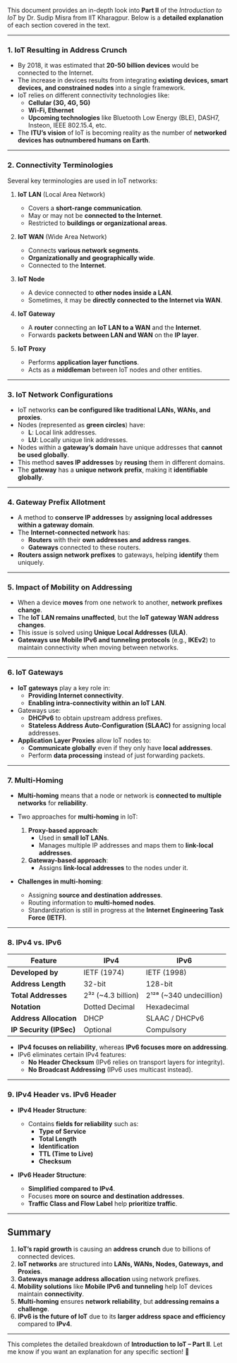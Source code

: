 This document provides an in-depth look into **Part II** of the *Introduction to IoT* by Dr. Sudip Misra from IIT Kharagpur. Below is a **detailed explanation** of each section covered in the text.  

---

### **1. IoT Resulting in Address Crunch**
- By 2018, it was estimated that **20-50 billion devices** would be connected to the Internet.
- The increase in devices results from integrating **existing devices, smart devices, and constrained nodes** into a single framework.
- IoT relies on different connectivity technologies like:
  - **Cellular (3G, 4G, 5G)**
  - **Wi-Fi, Ethernet**
  - **Upcoming technologies** like Bluetooth Low Energy (BLE), DASH7, Insteon, IEEE 802.15.4, etc.
- The **ITU’s vision** of IoT is becoming reality as the number of **networked devices has outnumbered humans on Earth**.

---

### **2. Connectivity Terminologies**
Several key terminologies are used in IoT networks:

1. **IoT LAN** (Local Area Network)
   - Covers a **short-range communication**.
   - May or may not be **connected to the Internet**.
   - Restricted to **buildings or organizational areas**.

2. **IoT WAN** (Wide Area Network)
   - Connects **various network segments**.
   - **Organizationally and geographically wide**.
   - Connected to the **Internet**.

3. **IoT Node**
   - A device connected to **other nodes inside a LAN**.
   - Sometimes, it may be **directly connected to the Internet via WAN**.

4. **IoT Gateway**
   - A **router** connecting an **IoT LAN to a WAN** and the **Internet**.
   - Forwards **packets between LAN and WAN** on the **IP layer**.

5. **IoT Proxy**
   - Performs **application layer functions**.
   - Acts as a **middleman** between IoT nodes and other entities.

---

### **3. IoT Network Configurations**
- IoT networks **can be configured like traditional LANs, WANs, and proxies**.
- Nodes (represented as **green circles**) have:
  - **L**: Local link addresses.
  - **LU**: Locally unique link addresses.
- Nodes within a **gateway’s domain** have unique addresses that **cannot be used globally**.
- This method **saves IP addresses** by **reusing** them in different domains.
- The **gateway** has a **unique network prefix**, making it **identifiable globally**.

---

### **4. Gateway Prefix Allotment**
- A method to **conserve IP addresses** by **assigning local addresses within a gateway domain**.
- The **Internet-connected network** has:
  - **Routers** with their **own addresses and address ranges**.
  - **Gateways** connected to these routers.
- **Routers assign network prefixes** to gateways, helping **identify** them uniquely.

---

### **5. Impact of Mobility on Addressing**
- When a device **moves** from one network to another, **network prefixes change**.
- The **IoT LAN remains unaffected**, but the **IoT gateway WAN address changes**.
- This issue is solved using **Unique Local Addresses (ULA)**.
- **Gateways use Mobile IPv6 and tunneling protocols** (e.g., **IKEv2**) to maintain connectivity when moving between networks.

---

### **6. IoT Gateways**
- **IoT gateways** play a key role in:
  - **Providing Internet connectivity**.
  - **Enabling intra-connectivity within an IoT LAN**.
- Gateways use:
  - **DHCPv6** to obtain upstream address prefixes.
  - **Stateless Address Auto-Configuration (SLAAC)** for assigning local addresses.
- **Application Layer Proxies** allow IoT nodes to:
  - **Communicate globally** even if they only have **local addresses**.
  - Perform **data processing** instead of just forwarding packets.

---

### **7. Multi-Homing**
- **Multi-homing** means that a node or network is **connected to multiple networks** for **reliability**.
- Two approaches for **multi-homing** in IoT:
  1. **Proxy-based approach**:
     - Used in **small IoT LANs**.
     - Manages multiple IP addresses and maps them to **link-local addresses**.
  2. **Gateway-based approach**:
     - Assigns **link-local addresses** to the nodes under it.

- **Challenges in multi-homing**:
  - Assigning **source and destination addresses**.
  - Routing information to **multi-homed nodes**.
  - Standardization is still in progress at the **Internet Engineering Task Force (IETF)**.

---

### **8. IPv4 vs. IPv6**
| Feature | IPv4 | IPv6 |
|---------|------|------|
| **Developed by** | IETF (1974) | IETF (1998) |
| **Address Length** | 32-bit | 128-bit |
| **Total Addresses** | 2³² (~4.3 billion) | 2¹²⁸ (~340 undecillion) |
| **Notation** | Dotted Decimal | Hexadecimal |
| **Address Allocation** | DHCP | SLAAC / DHCPv6 |
| **IP Security (IPSec)** | Optional | Compulsory |

- **IPv4 focuses on reliability**, whereas **IPv6 focuses more on addressing**.
- IPv6 eliminates certain IPv4 features:
  - **No Header Checksum** (IPv6 relies on transport layers for integrity).
  - **No Broadcast Addressing** (IPv6 uses multicast instead).

---

### **9. IPv4 Header vs. IPv6 Header**
- **IPv4 Header Structure**:
  - Contains **fields for reliability** such as:
    - **Type of Service**
    - **Total Length**
    - **Identification**
    - **TTL (Time to Live)**
    - **Checksum**
  
- **IPv6 Header Structure**:
  - **Simplified compared to IPv4**.
  - Focuses **more on source and destination addresses**.
  - **Traffic Class and Flow Label** help **prioritize traffic**.

---

## **Summary**
1. **IoT’s rapid growth** is causing an **address crunch** due to billions of connected devices.
2. **IoT networks** are structured into **LANs, WANs, Nodes, Gateways, and Proxies**.
3. **Gateways manage address allocation** using network prefixes.
4. **Mobility solutions** like **Mobile IPv6 and tunneling** help IoT devices maintain **connectivity**.
5. **Multi-homing** ensures **network reliability**, but **addressing remains a challenge**.
6. **IPv6 is the future of IoT** due to its **larger address space and efficiency** compared to **IPv4**.

---

This completes the detailed breakdown of **Introduction to IoT – Part II**. Let me know if you want an explanation for any specific section! 🚀
